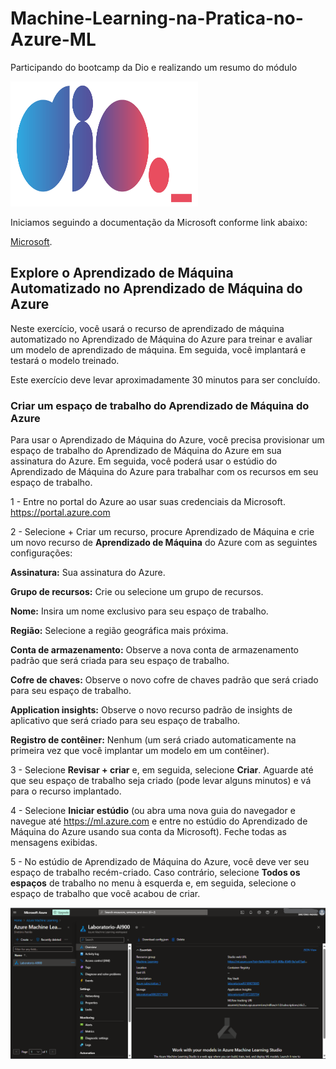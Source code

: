 # Machine-Learning-na-Pratica-no-Azure-ML

 Participando do bootcamp da Dio e realizando um resumo do módulo

<img src="./Passo-a-passo/Dio.png" alt="Dio" width="300" height="200">

Iniciamos seguindo a documentação da Microsoft conforme link abaixo:

[Microsoft](https://microsoftlearning.github.io/mslearn-ai-fundamentals/Instructions/Labs/01-machine-learning.html).


## Explore o Aprendizado de Máquina Automatizado no Aprendizado de Máquina do Azure

Neste exercício, você usará o recurso de aprendizado de máquina automatizado no Aprendizado de Máquina do Azure para treinar e avaliar um modelo de aprendizado de máquina. Em seguida, você implantará e testará o modelo treinado.

Este exercício deve levar aproximadamente 30 minutos para ser concluído.

### Criar um espaço de trabalho do Aprendizado de Máquina do Azure

Para usar o Aprendizado de Máquina do Azure, você precisa provisionar um espaço de trabalho do Aprendizado de Máquina do Azure em sua assinatura do Azure. Em seguida, você poderá usar o estúdio do Aprendizado de Máquina do Azure para trabalhar com os recursos em seu espaço de trabalho.

1 - Entre no portal do Azure ao usar suas credenciais da Microsoft. https://portal.azure.com

2 - Selecione + Criar um recurso, procure Aprendizado de Máquina e crie um novo recurso de **Aprendizado de Máquina** do Azure com as seguintes configurações:

**Assinatura:** Sua assinatura do Azure.

**Grupo de recursos:** Crie ou selecione um grupo de recursos.

**Nome:** Insira um nome exclusivo para seu espaço de trabalho.

**Região:** Selecione a região geográfica mais próxima.

**Conta de armazenamento:** Observe a nova conta de armazenamento padrão que será criada para seu espaço de trabalho.

**Cofre de chaves:** Observe o novo cofre de chaves padrão que será criado para seu espaço de trabalho.

**Application insights:** Observe o novo recurso padrão de insights de aplicativo que será criado para seu espaço de trabalho.

**Registro de contêiner:** Nenhum (um será criado automaticamente na primeira vez que você implantar um modelo em um contêiner).

3 - Selecione **Revisar + criar** e, em seguida, selecione **Criar**. Aguarde até que seu espaço de trabalho seja criado (pode levar alguns minutos) e vá para o recurso implantado.

4 - Selecione **Iniciar estúdio** (ou abra uma nova guia do navegador e navegue até https://ml.azure.com e entre no estúdio do Aprendizado de Máquina do Azure usando sua conta da Microsoft). Feche todas as mensagens exibidas.

5 - No estúdio de Aprendizado de Máquina do Azure, você deve ver seu espaço de trabalho recém-criado. Caso contrário, selecione **Todos os espaços** de trabalho no menu à esquerda e, em seguida, selecione o espaço de trabalho que você acabou de criar.

<img src="./Passo-a-passo/Tela_Azure.png" alt="Portal Azure">